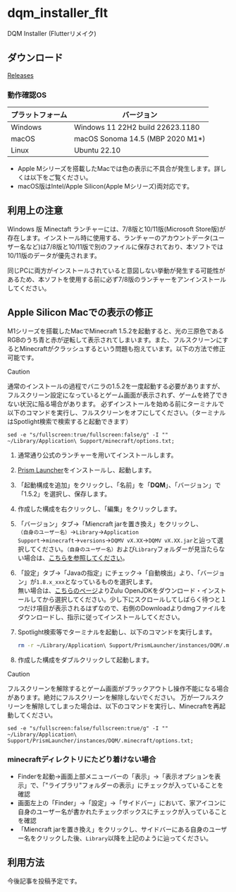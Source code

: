 # dqm_installer_flt

DQM Installer (Flutterリメイク)

## ダウンロード

[Releases](https://github.com/chika3742/dqm_installer_flt/releases)

### 動作確認OS

| プラットフォーム | バージョン |
| --- | --- |
| Windows | Windows 11 22H2 build 22623.1180 |
| macOS | macOS Sonoma 14.5 (MBP 2020 M1*) |
| Linux | Ubuntu 22.10 |

- Apple Mシリーズを搭載したMacでは色の表示に不具合が発生します。詳しくは以下をご覧ください。
- macOS版はIntel/Apple Silicon(Apple Mシリーズ)両対応です。

## 利用上の注意

Windows 版 Minectaft ランチャーには、7/8版と10/11版(Microsoft Store版)が存在します。インストール時に使用する、ランチャーのアカウントデータ(ユーザー名など)は7/8版と10/11版で別のファイルに保存されており、本ソフトでは10/11版のデータが優先されます。

同じPCに両方がインストールされていると意図しない挙動が発生する可能性があるため、本ソフトを使用する前に必ず7/8版のランチャーをアンインストールしてください。

## Apple Silicon Macでの表示の修正

M1シリーズを搭載したMacでMinecraft 1.5.2を起動すると、光の三原色であるRGBのうち青と赤が逆転して表示されてしまいます。また、フルスクリーンにするとMinecraftがクラッシュするという問題も抱えています。以下の方法で修正可能です。

> [!CAUTION]
>
> 通常のインストールの過程でバニラの1.5.2を一度起動する必要がありますが、フルスクリーン設定になっているとゲーム画面が表示されず、ゲームを終了できない状況に陥る場合があります。
> 必ずインストールを始める前にターミナルで以下のコマンドを実行し、フルスクリーンをオフにしてください。（ターミナルはSpotlight検索で検索すると起動できます）
> ```
> sed -e "s/fullscreen:true/fullscreen:false/g" -I "" ~/Library/Application\ Support/minecraft/options.txt;
> ```

1. 通常通り公式のランチャーを用いてインストールします。
2. [Prism Launcher](https://prismlauncher.org/download/mac/)をインストールし、起動します。
3. 「起動構成を追加」をクリックし、「名前」を「__DQM__」、「バージョン」で「1.5.2」を選択し、保存します。
4. 作成した構成を右クリックし、「編集」をクリックします。
5. 「バージョン」タブ→「Miencraft jarを置き換え」をクリックし、<br>`（自身のユーザー名）`→`Library`→`Application Support`→`minecraft`→`versions`→`DQMV vX.XX`→`DQMV vX.XX.jar`と辿って選択してください。`（自身のユーザー名）`および`Library`フォルダーが見当たらない場合は、[こちらを参照してください](#minecraftディレクトリにたどり着けない場合)。
6. 「設定」タブ→「Javaの指定」にチェック→「自動検出」より、「バージョン」が`1.8.x_xxx`となっているものを選択します。<br>無い場合は、[こちらのページ](https://www.azul.com/downloads/?version=java-8-lts&os=macos&architecture=arm-64-bit&package=jdk#zulu)よりZulu OpenJDKをダウンロード・インストールしてから選択してください。少し下にスクロールしてしばらく待つと１つだけ項目が表示されるはずなので、右側のDownloadよりdmgファイルをダウンロードし、指示に従ってインストールしてください。
7. Spotlight検索等でターミナルを起動し、以下のコマンドを実行します。

    ```bash
    rm -r ~/Library/Application\ Support/PrismLauncher/instances/DQM/.minecraft; ln -s ~/Library/Application\ Support/minecraft ~/Library/Application\ Support/PrismLauncher/instances/DQM/.minecraft; sed -e "s/fullscreen:false/fullscreen:true/g" -I "" ~/Library/Application\ Support/PrismLauncher/instances/DQM/.minecraft/options.txt;
    ```
8. 作成した構成をダブルクリックして起動します。

> [!CAUTION]
> 
> フルスクリーンを解除するとゲーム画面がブラックアウトし操作不能になる場合があります。絶対にフルスクリーンを解除しないでください。
> 万が一フルスクリーンを解除してしまった場合は、以下のコマンドを実行し、Minecraftを再起動してください。
> ```
> sed -e "s/fullscreen:false/fullscreen:true/g" -I "" ~/Library/Application\ Support/PrismLauncher/instances/DQM/.minecraft/options.txt;
> ```

### minecraftディレクトリにたどり着けない場合

- Finderを起動→画面上部メニューバーの「表示」→「表示オプションを表示」で、「"ライブラリ"フォルダーの表示」にチェックが入っていることを確認
- 画面左上の「Finder」→「設定」→「サイドバー」において、家アイコンに自身のユーザー名が書かれたチェックボックスにチェックが入っていることを確認
- 「Miencraft jarを置き換え」をクリックし、サイドバーにある自身のユーザー名をクリックした後、`Library`以降を上記のように辿ってください。

## 利用方法

今後記事を投稿予定です。
